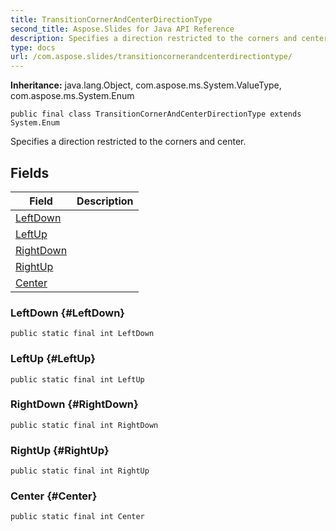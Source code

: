 ```yaml
---
title: TransitionCornerAndCenterDirectionType
second_title: Aspose.Slides for Java API Reference
description: Specifies a direction restricted to the corners and center.
type: docs
url: /com.aspose.slides/transitioncornerandcenterdirectiontype/
---
```

**Inheritance:**
java.lang.Object, com.aspose.ms.System.ValueType, com.aspose.ms.System.Enum
```
public final class TransitionCornerAndCenterDirectionType extends System.Enum
```

Specifies a direction restricted to the corners and center.
## Fields

| Field | Description |
| --- | --- |
| [LeftDown](#LeftDown) |  |
| [LeftUp](#LeftUp) |  |
| [RightDown](#RightDown) |  |
| [RightUp](#RightUp) |  |
| [Center](#Center) |  |
### LeftDown {#LeftDown}
```
public static final int LeftDown
```




### LeftUp {#LeftUp}
```
public static final int LeftUp
```




### RightDown {#RightDown}
```
public static final int RightDown
```




### RightUp {#RightUp}
```
public static final int RightUp
```




### Center {#Center}
```
public static final int Center
```




